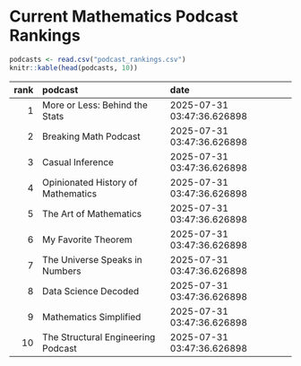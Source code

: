 # Current Mathematics Podcast Rankings


``` r
podcasts <- read.csv("podcast_rankings.csv")
knitr::kable(head(podcasts, 10))
```

| rank | podcast                            | date                       |
|-----:|:-----------------------------------|:---------------------------|
|    1 | More or Less: Behind the Stats     | 2025-07-31 03:47:36.626898 |
|    2 | Breaking Math Podcast              | 2025-07-31 03:47:36.626898 |
|    3 | Casual Inference                   | 2025-07-31 03:47:36.626898 |
|    4 | Opinionated History of Mathematics | 2025-07-31 03:47:36.626898 |
|    5 | The Art of Mathematics             | 2025-07-31 03:47:36.626898 |
|    6 | My Favorite Theorem                | 2025-07-31 03:47:36.626898 |
|    7 | The Universe Speaks in Numbers     | 2025-07-31 03:47:36.626898 |
|    8 | Data Science Decoded               | 2025-07-31 03:47:36.626898 |
|    9 | Mathematics Simplified             | 2025-07-31 03:47:36.626898 |
|   10 | The Structural Engineering Podcast | 2025-07-31 03:47:36.626898 |
